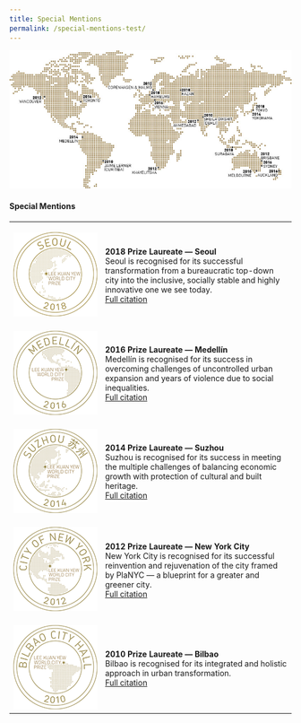 ```yaml
---
title: Special Mentions
permalink: /special-mentions-test/
---
```


![Special Mentions](/images/laureates/worldmap-special-mentions.jpg/)

#### **Special Mentions**

<table style="width: 100%;" border="0" cellpadding="10">
<tbody>
<tr>
<td style="width: 150px;"><br><img src="/images/laureates/seoul-medal.png" alt="Seoul" /><br></td>
<td><br><strong>2018 Prize Laureate — Seoul</strong><br />Seoul is recognised for its successful transformation from a bureaucratic top-down city into the inclusive, socially stable and highly innovative one we see today.<br><a href="/laureates/2018/laureate/">Full citation</a></td>
</tr>
<tr>
<td><br><img src="/images/laureates/medellin-medal.png" alt="Medellín" /><br></td>
<td><br><strong>2016 Prize Laureate — Medellín</strong><br />Medellín is recognised for its success in overcoming challenges of uncontrolled urban expansion and years of violence due to social inequalities.<br><a href="/laureates/2016/laureate/">Full citation</a></td>
</tr> 
<tr>
<td><br><img src="/images/laureates/suzhou-medal.png" alt="Suzhou" /><br></td>
<td><br><strong>2014 Prize Laureate — Suzhou</strong><br />Suzhou is recognised for its success in meeting the multiple challenges of balancing economic growth with protection of cultural and built heritage.<br><a href="/laureates/2014/laureate/">Full citation</a></td>
</tr> 
<tr>
<td><br><img src="/images/laureates/nyc-medal.png" alt="New York City" /><br></td>
<td><br><strong>2012 Prize Laureate — New York City</strong><br />New York City is recognised for its successful reinvention and rejuvenation of the city framed by PlaNYC — a blueprint for a greater and greener city.<br><a href="/laureates/2012/laureate/">Full citation</a></td>
</tr>
<tr>
<td><br><img src="/images/laureates/bilbao-medal.png" alt="Bilbao" /><br></td>
<td><br><strong>2010 Prize Laureate — Bilbao</strong><br />Bilbao is recognised for its integrated and holistic approach in urban transformation.<br><a href="/laureates/2010/laureate/">Full citation</a></td>
</tr> 
</tbody>
</table>
